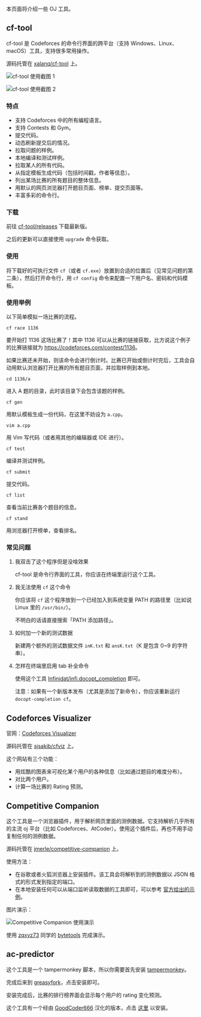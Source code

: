 本页面将介绍一些 OJ 工具。

## cf-tool

cf-tool 是 Codeforces 的命令行界面的跨平台（支持 Windows、Linux、macOS）工具，支持很多常用操作。

源码托管在 [xalanq/cf-tool](https://github.com/xalanq/cf-tool) 上。

![cf-tool 使用截图 1](./images/oj-tool-1.jpg)

![cf-tool 使用截图 2](./images/oj-tool-2.jpg)

### 特点

-   支持 Codeforces 中的所有编程语言。
-   支持 Contests 和 Gym。
-   提交代码。
-   动态刷新提交后的情况。
-   拉取问题的样例。
-   本地编译和测试样例。
-   拉取某人的所有代码。
-   从指定模板生成代码（包括时间戳，作者等信息）。
-   列出某场比赛的所有题目的整体信息。
-   用默认的网页浏览器打开题目页面、榜单、提交页面等。
-   丰富多彩的命令行。

### 下载

前往 [cf-tool/releases](https://github.com/xalanq/cf-tool/releases) 下载最新版。

之后的更新可以直接使用 `upgrade` 命令获取。

### 使用

将下载好的可执行文件 `cf`（或者 `cf.exe`）放置到合适的位置后（见常见问题的第二条），然后打开命令行，用 `cf config` 命令来配置一下用户名、密码和代码模板。

### 使用举例

以下简单模拟一场比赛的流程。

`cf race 1136`

要开始打 1136 这场比赛了！其中 1136 可以从比赛的链接获取，比方说这个例子的比赛链接就为 <https://codeforces.com/contest/1136>。

如果比赛还未开始，则该命令会进行倒计时。比赛已开始或倒计时完后，工具会自动用默认浏览器打开比赛的所有题目页面，并拉取样例到本地。

`cd 1136/a`

进入 A 题的目录，此时该目录下会包含该题的样例。

`cf gen`

用默认模板生成一份代码，在这里不妨设为 `a.cpp`。

`vim a.cpp`

用 Vim 写代码（或者用其他的编辑器或 IDE 进行）。

`cf test`

编译并测试样例。

`cf submit`

提交代码。

`cf list`

查看当前比赛各个题目的信息。

`cf stand`

用浏览器打开榜单，查看排名。

### 常见问题

1.  我双击了这个程序但是没啥效果

    cf-tool 是命令行界面的工具，你应该在终端里运行这个工具。

2.  我无法使用 `cf` 这个命令

    你应该将 `cf` 这个程序放到一个已经加入到系统变量 PATH 的路径里（比如说 Linux 里的 `/usr/bin/`）。

    不明白的话请直接搜索「PATH 添加路径」。

3.  如何加一个新的测试数据

    新建两个额外的测试数据文件 `inK.txt` 和 `ansK.txt`（K 是包含 0\~9 的字符串）。

4.  怎样在终端里启用 tab 补全命令

    使用这个工具 [Infinidat/infi.docopt\_completion](https://github.com/Infinidat/infi.docopt_completion) 即可。

    注意：如果有一个新版本发布（尤其是添加了新命令），你应该重新运行 `docopt-completion cf`。

## Codeforces Visualizer

官网：[Codeforces Visualizer](https://cfviz.netlify.app)

源码托管在 [sjsakib/cfviz](https://github.com/sjsakib/cfviz/) 上。

这个网站有三个功能：

-   用炫酷的图表来可视化某个用户的各种信息（比如通过题目的难度分布）。
-   对比两个用户。
-   计算一场比赛的 Rating 预测。

## Competitive Companion

这个工具是一个浏览器插件，用于解析网页里面的测例数据。它支持解析几乎所有的主流 oj 平台（比如 Codeforces、AtCoder）。使用这个插件后，再也不用手动复制任何的测例数据。

源码托管在 [jmerle/competitive-companion](https://github.com/jmerle/competitive-companion) 上。

使用方法：

-   在谷歌或者火狐浏览器上安装插件。该工具会将解析到的测例数据以 JSON 格式的形式发到指定的端口。
-   在本地安装任何可以从端口监听读取数据的工具即可，可以参考 [官方给出的示例](https://github.com/jmerle/competitive-companion-example)。

图片演示：

![Competitive Companion 使用演示](images/oj-tool-3.apng)

使用 [zqxyz73](https://github.com/zqxyz73) 同学的 [bytetools](https://github.com/zqxyz73/bytetools) 完成演示。

## ac-predictor

这个工具是一个 tampermonkey 脚本，所以你需要首先安装 [tampermonkey](https://www.tampermonkey.net/)。

完成后来到 [greasyfork](https://greasyfork.org/zh-CN/scripts/369954-ac-predictor)，点击安装即可。

安装完成后，比赛的排行榜界面会显示每个用户的 rating 变化预测。

这个工具有一个经由 [GoodCoder666](https://github.com/GoodCoder666) 汉化的版本，点击 [这里](https://greasyfork.org/zh-CN/scripts/458528-ac-predictor-cn) 以安装。
